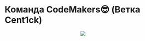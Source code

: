 # Команда CodeMakers😎 (Ветка Cent1ck)
<p align="center"><img src='https://media1.tenor.com/m/XPRG-4ujVMIAAAAd/cat-work-in-progress.gif'></p>

